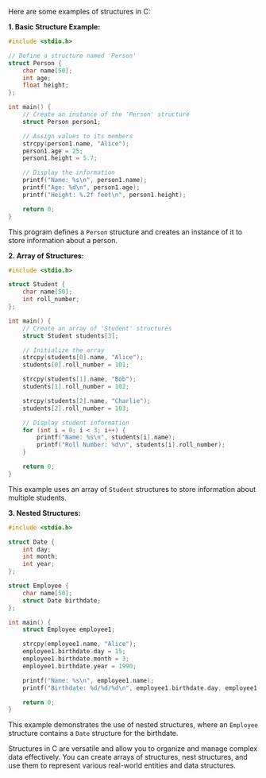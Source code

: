 Here are some examples of structures in C:

**1. Basic Structure Example:**

```c
#include <stdio.h>

// Define a structure named 'Person'
struct Person {
    char name[50];
    int age;
    float height;
};

int main() {
    // Create an instance of the 'Person' structure
    struct Person person1;

    // Assign values to its members
    strcpy(person1.name, "Alice");
    person1.age = 25;
    person1.height = 5.7;

    // Display the information
    printf("Name: %s\n", person1.name);
    printf("Age: %d\n", person1.age);
    printf("Height: %.2f feet\n", person1.height);

    return 0;
}
```

This program defines a `Person` structure and creates an instance of it to store information about a person.

**2. Array of Structures:**

```c
#include <stdio.h>

struct Student {
    char name[50];
    int roll_number;
};

int main() {
    // Create an array of 'Student' structures
    struct Student students[3];

    // Initialize the array
    strcpy(students[0].name, "Alice");
    students[0].roll_number = 101;

    strcpy(students[1].name, "Bob");
    students[1].roll_number = 102;

    strcpy(students[2].name, "Charlie");
    students[2].roll_number = 103;

    // Display student information
    for (int i = 0; i < 3; i++) {
        printf("Name: %s\n", students[i].name);
        printf("Roll Number: %d\n", students[i].roll_number);
    }

    return 0;
}
```

This example uses an array of `Student` structures to store information about multiple students.

**3. Nested Structures:**

```c
#include <stdio.h>

struct Date {
    int day;
    int month;
    int year;
};

struct Employee {
    char name[50];
    struct Date birthdate;
};

int main() {
    struct Employee employee1;

    strcpy(employee1.name, "Alice");
    employee1.birthdate.day = 15;
    employee1.birthdate.month = 3;
    employee1.birthdate.year = 1990;

    printf("Name: %s\n", employee1.name);
    printf("Birthdate: %d/%d/%d\n", employee1.birthdate.day, employee1.birthdate.month, employee1.birthdate.year);

    return 0;
}
```

This example demonstrates the use of nested structures, where an `Employee` structure contains a `Date` structure for the birthdate.

Structures in C are versatile and allow you to organize and manage complex data effectively. You can create arrays of structures, nest structures, and use them to represent various real-world entities and data structures.
